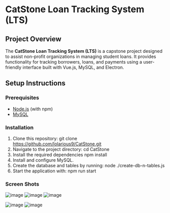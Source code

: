 # CatStone Loan Tracking System (LTS)

## Project Overview
The **CatStone Loan Tracking System (LTS)** is a capstone project designed to assist non-profit organizations in managing student loans. 
It provides functionality for tracking borrowers, loans, and payments using a user-friendly interface built with Vue.js, MySQL, and Electron.

## Setup Instructions

### Prerequisites
- [Node.js](https://nodejs.org/) (with npm)
- [MySQL](https://www.mysql.com/)

### Installation
1. Clone this repository:
    git clone https://github.com/lolarious9/CatStone.git
2. Navigate to the project directory:
    cd CatStone
3. Install the required dependencies
    npm install
4. Install and configure MySQL.
5. Create the database and tables by running:
    node ./create-db-n-tables.js
6. Start the application with:
     npm run start

### Screen Shots
![image](https://github.com/user-attachments/assets/ade04d14-9a3a-42ea-95b4-a7c28a894308)
![image](https://github.com/user-attachments/assets/f129b421-23ea-40d3-9ddf-1ab73141ec41)
![image](https://github.com/user-attachments/assets/46377f53-07b9-4bd2-bd23-6323b34700a7)

![image](https://github.com/user-attachments/assets/d198896c-cd97-42a3-bd29-35d109ecb13a)
![image](https://github.com/user-attachments/assets/8352517a-2b9a-4dcf-93a1-859064177837)
